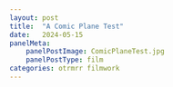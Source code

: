 ```yaml
---
layout: post
title:  "A Comic Plane Test"
date:   2024-05-15
panelMeta:
    panelPostImage: ComicPlaneTest.jpg
    panelPostType: film
categories: otrmrr filmwork
---
```





